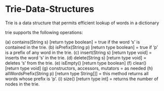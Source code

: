 # Trie-Data-Structures
Trie is a data structure that permits efficient lookup of words in a dictionary 

trie supports the following operations:

(a) contains(String s) [return type boolean] = true if the word ‘s’ is contained in the trie.
(b) isPrefix(String p) [return type boolean] = true if ‘p’ is a prefix of any word in the trie.
(c) insert(String s) [return type void] = inserts the word ‘s’ in the trie.
(d) delete(String s) [return type void] = deletes ‘s’ from the trie.
(e) isEmpty() [return type boolean] 
(f) clear() [return type void]
(g) constructors, accessors, mutators = as needed
(h) allWordsPrefix(String p) [return type String[]] = this method returns all words whose prefix is ‘p’.
(i) size() [return type int] = returns the number of nodes in the trie.
